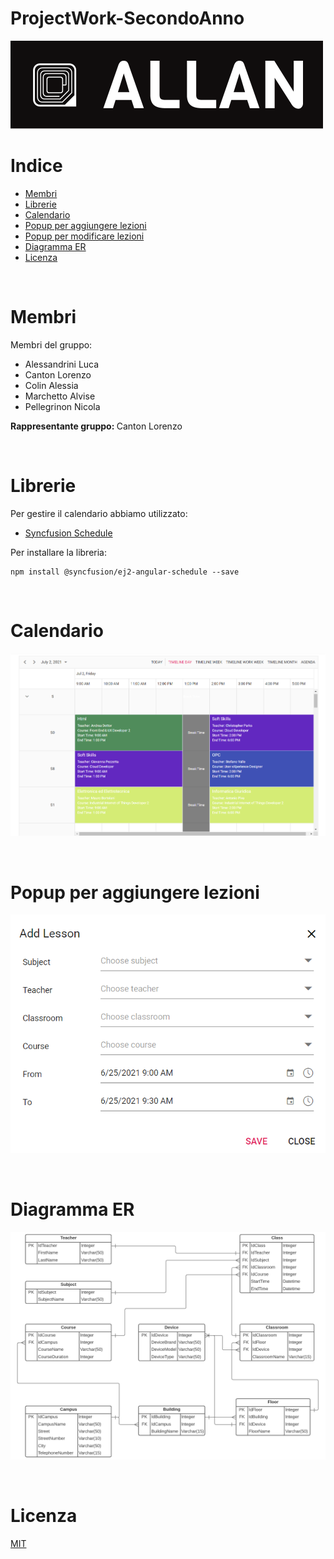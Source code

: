 # ProjectWork-SecondoAnno

![](https://raw.githubusercontent.com/alesluca00/PW2021/main/img/logo_small.png?token=AJO3RCUACGVLJQBB3JFIJA3BDEQI4)

# Indice

- [Membri](#membri)
- [Librerie](#librerie)
- [Calendario](#calendario)
- [Popup per aggiungere lezioni](#popup-per-aggiungere-lezioni)
- [Popup per modificare lezioni](#popup-per-modificare-lezioni)
- [Diagramma ER](#diagramma-er)
- [Licenza](#licenza)

</br>

# Membri

Membri del gruppo:

- Alessandrini Luca
- Canton Lorenzo
- Colin Alessia
- Marchetto Alvise
- Pellegrinon Nicola

<p>
    <b> Rappresentante gruppo: </b>
    Canton Lorenzo
</p>

</br>

# Librerie

Per gestire il calendario abbiamo utilizzato:

- [Syncfusion Schedule](https://ej2.syncfusion.com/angular/documentation/schedule/getting-started/#adding-syncfusion-schedule-package)

Per installare la libreria:

```code
npm install @syncfusion/ej2-angular-schedule --save
```
  
</br>

# Calendario

![](https://github.com/alesluca00/PW2021/blob/main/img/calendar.PNG?raw=true)

</br>

# Popup per aggiungere lezioni

![](https://github.com/alesluca00/PW2021/blob/main/img/add_lesson.PNG?raw=true)

</br>

# Diagramma ER 

![](https://github.com/alesluca00/PW2021/blob/main/img/database_ER_diagram.PNG?raw=true)

</br>

# Licenza

[MIT](https://choosealicense.com/licenses/mit/)